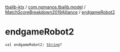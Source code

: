 [tbalib-ktx](../../index.md) / [com.npmanos.tbalib.model](../index.md) / [MatchScoreBreakdown2019Alliance](index.md) / [endgameRobot2](./endgame-robot2.md)

# endgameRobot2

`val endgameRobot2: `[`String`](https://kotlinlang.org/api/latest/jvm/stdlib/kotlin/-string/index.html)`?`
